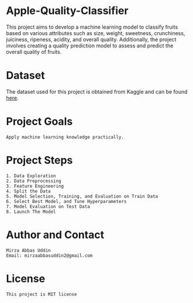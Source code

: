 # Apple-Quality-Classifier
This project aims to develop a machine learning model to classify fruits based on various attributes such as size, weight, sweetness, crunchiness, juiciness, ripeness, acidity, and overall quality. Additionally, the project involves creating a quality prediction model to assess and predict the overall quality of fruits.

# Dataset
The dataset used for this project is obtained from Kaggle and can be found [here](https://www.kaggle.com/datasets/nelgiriyewithana/apple-quality).

# Project Goals
    Apply machine learning knowledge practically.

# Project Steps
    1. Data Exploration
    2. Data Preprocessing
    3. Feature Engineering
    4. Split the Data
    5. Model Selection, Training, and Evaluation on Train Data
    6. Select Best Model, and Tune Hyperparameters
    7. Model Evaluation on Test Data
    8. Launch The Model

# Author and Contact
    Mirza Abbas Uddin
    Email: mirzaabbasuddin2@gmail.com

# License 
    This project is MIT license
    
